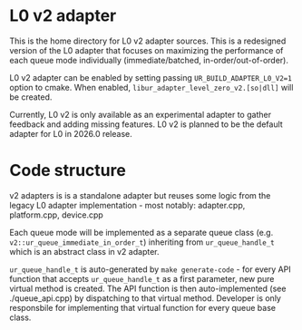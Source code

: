# L0 v2 adapter

This is the home directory for L0 v2 adapter sources. This is a redesigned version of the L0 adapter that focuses on maximizing the performance of each queue mode individually (immediate/batched, in-order/out-of-order).

L0 v2 adapter can be enabled by setting passing `UR_BUILD_ADAPTER_L0_V2=1` option to cmake. When enabled, `libur_adapter_level_zero_v2.[so|dll]` will be created.

Currently, L0 v2 is only available as an experimental adapter to gather feedback and adding missing features. L0 v2 is planned to be the default adapter for L0 in 2026.0 release.

# Code structure

v2 adapters is is a standalone adapter but reuses some logic from the legacy L0 adapter implementation - most notably: adapter.cpp, platform.cpp, device.cpp

Each queue mode will be implemented as a separate queue class (e.g. `v2::ur_queue_immediate_in_order_t`) inheriting from `ur_queue_handle_t` which is an abstract class
in v2 adapter.

`ur_queue_handle_t` is auto-generated by `make generate-code` - for every API function that accepts `ur_queue_handle_t` as a first parameter, new pure virtual method is created. The API function is then
auto-implemented (see ./queue_api.cpp) by dispatching to that virtual method. Developer is only responsbile for implementing that virtual function for every queue base class.
